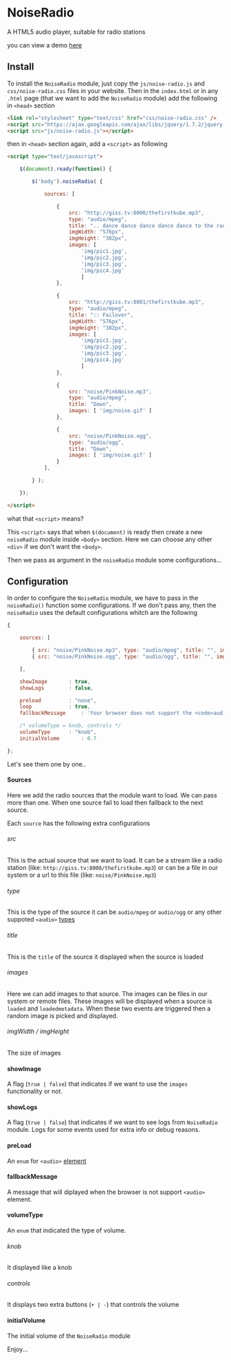 # NoiseRadio
A HTML5 audio player, suitable for radio stations

you can view a demo [here](https://stolosapo.github.io/NoiseRadio/)

## Install
To install the `NoiseRadio` module, just copy the `js/noise-radio.js` and `css/noise-radio.css` files in your website. Then in the `index.html` or in any `.html` page (that we want to add the `NoiseRadio` module) add the following in `<head>` section

```HTML
<link rel="stylesheet" type="text/css" href="css/noise-radio.css" />
<script src="https://ajax.googleapis.com/ajax/libs/jquery/1.7.2/jquery.min.js"></script>
<script src="js/noise-radio.js"></script>
```

then in `<head>` section again, add a `<script>` as following

```HTML
<script type="text/javascript">

	$(document).ready(function() {

		$('body').noiseRadio( {

			sources: [

				{
					src: "http://giss.tv:8000/thefirstkube.mp3",
					type: "audio/mpeg",
					title: ".. dance dance dance dance dance to the radio ..",
					imgWidth: "576px",
					imgHeight: "382px",
					images: [
						'img/pic1.jpg',
						'img/pic2.jpg',
						'img/pic3.jpg',
						'img/pic4.jpg'
						]
				},

				{
					src: "http://giss.tv:8001/thefirstkube.mp3",
					type: "audio/mpeg",
					title: ":: Failover",
					imgWidth: "576px",
					imgHeight: "382px",
					images: [
						'img/pic1.jpg',
						'img/pic2.jpg',
						'img/pic3.jpg',
						'img/pic4.jpg'
						]
				},

				{
					src: "noise/PinkNoise.mp3",
					type: "audio/mpeg",
					title: "Down",
					images: [ 'img/noise.gif' ]
				},

				{
					src: "noise/PinkNoise.ogg",
					type: "audio/ogg",
					title: "Down",
					images: [ 'img/noise.gif' ]
				}
			],

		} );

	});

</script>
```

what that `<script>` means?

This `<script>` says that when `$(document)` is ready then create a new `noiseRadio` module inside `<body>` section. Here we can choose any other `<div>` if we don't want the `<body>`.

Then we pass as argument in the `noiseRadio` module some configurations...


## Configuration

In order to configure the `NoiseRadio` module, we have to pass in the `noiseRadio()` function some configurations. If we don't pass any, then the `noiseRadio` uses the default configurations whitch are the following

```JavaScript
{

	sources: [

		{ src: "noise/PinkNoise.mp3", type: "audio/mpeg", title: "", imgWidth: "", imgHeight: "", images: [ 'img/noise.gif' ] },
		{ src: "noise/PinkNoise.ogg", type: "audio/ogg", title: "", imgWidth: "", imgHeight: "", images: [ 'img/noise.gif' ] },

	],

	showImage		: true,
	showLogs		: false,

	preload			: "none",
	loop			: true,
	fallbackMessage		: 'Your browser does not support the <code>audio</code> element.',

	/* volumeType = knob, controls */
	volumeType		: "knob",
	initialVolume		: 0.7

};
```

Let's see them one by one..


#### Sources

Here we add the radio sources that the module want to load. We can pass more than one. When one source fail to load then fallback to the next source.

Each `source` has the following extra configurations

###### src

This is the actual source that we want to load. It can be a stream like a radio station (like: `http://giss.tv:8000/thefirstkube.mp3`) or can be a file in our system or a url to this file (like: `noise/PinkNoise.mp3`)

###### type

This is the type of the source it can be `audio/mpeg` or `audio/ogg` or any other suppoted `<audio>` [types](https://developer.mozilla.org/en-US/docs/Web/HTML/Supported_media_formats)

###### title

This is the `title` of the source it displayed when the source is loaded

###### images

Here we can add images to that source. The images can be files in our system or remote files. These images will be displayed when a source is `loaded` and `loadedmetadata`. When these two events are triggered then a random image is picked and displayed.

###### imgWidth / imgHeight

The size of images


#### showImage

A flag (`true | false`) that indicates if we want to use the `images` functionality or not.

#### showLogs

A flag (`true | false`) that indicates if we want to see logs from `NoiseRadio` module. Logs for some events used for extra info or debug reasons.

#### preLoad

An `enum` for `<audio>` [element](https://developer.mozilla.org/en-US/docs/Web/HTML/Element/audio)

#### fallbackMessage

A message that will diplayed when the browser is not support `<audio>` element.

#### volumeType

An `enum` that indicated the type of volume.

###### knob

It displayed like a knob

###### controls

It displays two extra buttons (`+ | -`) that controls the volume

#### initialVolume

The initial volume of the `NoiseRadio` module


Enjoy...
